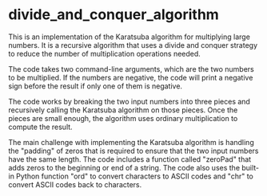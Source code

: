 # divide_and_conquer_algorithm
This is an implementation of the Karatsuba algorithm for multiplying large numbers. It is a recursive algorithm that uses a divide and conquer strategy to reduce the number of multiplication operations needed.

The code takes two command-line arguments, which are the two numbers to be multiplied. If the numbers are negative, the code will print a negative sign before the result if only one of them is negative.

The code works by breaking the two input numbers into three pieces and recursively calling the Karatsuba algorithm on those pieces. Once the pieces are small enough, the algorithm uses ordinary multiplication to compute the result.

The main challenge with implementing the Karatsuba algorithm is handling the "padding" of zeros that is required to ensure that the two input numbers have the same length. The code includes a function called "zeroPad" that adds zeros to the beginning or end of a string. The code also uses the built-in Python function "ord" to convert characters to ASCII codes and "chr" to convert ASCII codes back to characters.
